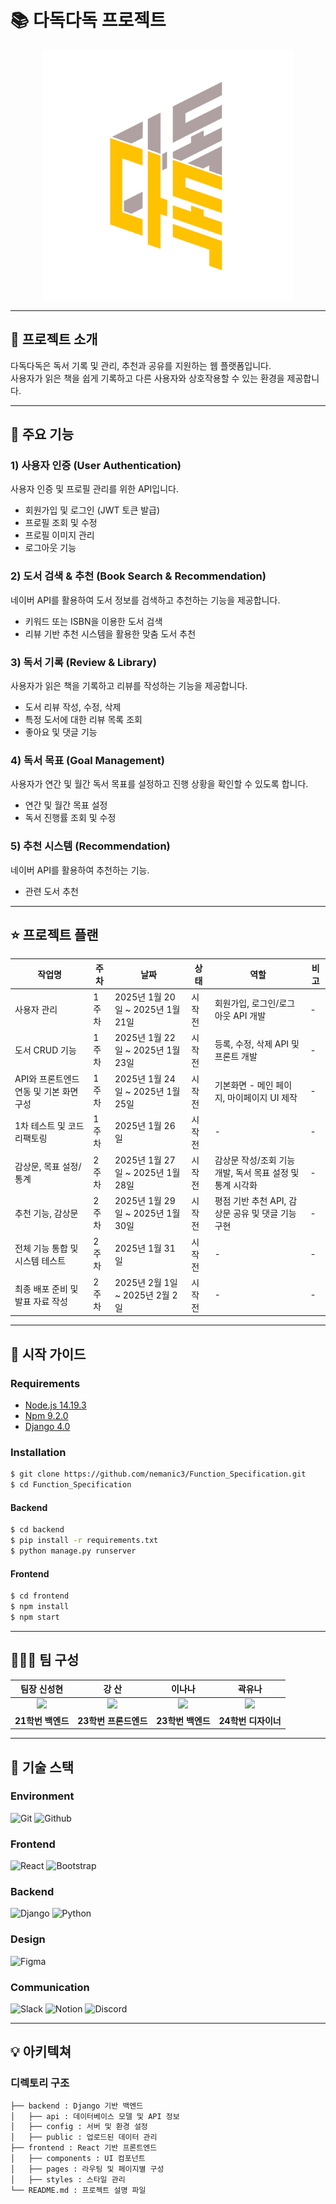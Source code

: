 

# 📚 다독다독 프로젝트

<div align="center">
<img width="400" alt="프로젝트 로고" src="https://github.com/HICC-2024-2-project-contest/team1/blob/master/KakaoTalk_20250119_221115619.png">

<div align="left">



---

## 📝 프로젝트 소개

다독다독은 독서 기록 및 관리, 추천과 공유를 지원하는 웹 플랫폼입니다.  
사용자가 읽은 책을 쉽게 기록하고 다른 사용자와 상호작용할 수 있는 환경을 제공합니다.

---



## 🌟 주요 기능

### **1) 사용자 인증 (User Authentication)**

사용자 인증 및 프로필 관리를 위한 API입니다.

- 회원가입 및 로그인 (JWT 토큰 발급)
- 프로필 조회 및 수정
- 프로필 이미지 관리
- 로그아웃 기능

### **2) 도서 검색 & 추천 (Book Search & Recommendation)**

네이버 API를 활용하여 도서 정보를 검색하고 추천하는 기능을 제공합니다.

- 키워드 또는 ISBN을 이용한 도서 검색
- 리뷰 기반 추천 시스템을 활용한 맞춤 도서 추천

### **3) 독서 기록 (Review & Library)**

사용자가 읽은 책을 기록하고 리뷰를 작성하는 기능을 제공합니다.

- 도서 리뷰 작성, 수정, 삭제
- 특정 도서에 대한 리뷰 목록 조회
- 좋아요 및 댓글 기능

### **4) 독서 목표 (Goal Management)**

사용자가 연간 및 월간 독서 목표를 설정하고 진행 상황을 확인할 수 있도록 합니다.

- 연간 및 월간 목표 설정
- 독서 진행률 조회 및 수정

### **5) 추천 시스템 (Recommendation)**

네이버 API를 활용하여 추천하는 기능.

- 관련 도서 추천

---
## ⭐️ 프로젝트 플랜

| 작업명                     | 주차   | 날짜                       | 상태     | 역할         | 비고                                |
|----------------------------|--------|----------------------------|----------|--------------|-------------------------------------|
| 사용자 관리                | 1주차  | 2025년 1월 20일 ~ 2025년 1월 21일 | 시작 전 | 회원가입, 로그인/로그아웃 API 개발 | -                                   |
| 도서 CRUD 기능             | 1주차  | 2025년 1월 22일 ~ 2025년 1월 23일 | 시작 전 | 등록, 수정, 삭제 API 및 프론트 개발 | -                                   |
| API와 프론트엔드 연동 및 기본 화면 구성 | 1주차  | 2025년 1월 24일 ~ 2025년 1월 25일 | 시작 전 | 기본화면 - 메인 페이지, 마이페이지 UI 제작 | -                                   |
| 1차 테스트 및 코드 리팩토링 | 1주차  | 2025년 1월 26일           | 시작 전 | -            | -                                   |
| 감상문, 목표 설정/통계       | 2주차  | 2025년 1월 27일 ~ 2025년 1월 28일 | 시작 전 | 감상문 작성/조회 기능 개발, 독서 목표 설정 및 통계 시각화 | -                                   |
| 추천 기능, 감상문            | 2주차  | 2025년 1월 29일 ~ 2025년 1월 30일 | 시작 전 | 평점 기반 추천 API, 감상문 공유 및 댓글 기능 구현 | -                                   |
| 전체 기능 통합 및 시스템 테스트 | 2주차  | 2025년 1월 31일           | 시작 전 | -            | -                                   |
| 최종 배포 준비 및 발표 자료 작성 | 2주차  | 2025년 2월 1일 ~ 2025년 2월 2일  | 시작 전 | -            | -                                   |

---

## 📂 시작 가이드

### Requirements
- [Node.js 14.19.3](https://nodejs.org/ca/blog/release/v14.19.3/)
- [Npm 9.2.0](https://www.npmjs.com/package/npm/v/9.2.0)
- [Django 4.0](https://www.djangoproject.com/)

### Installation
```bash
$ git clone https://github.com/nemanic3/Function_Specification.git
$ cd Function_Specification
```

#### Backend
```bash
$ cd backend
$ pip install -r requirements.txt
$ python manage.py runserver
```

#### Frontend
```bash
$ cd frontend
$ npm install
$ npm start
```

---

## 🧑‍🤝‍🧑 팀 구성

|      팀장 신성현       |          강 산        |       이나나          |       곽유나          |                                                                                                                
| :------------------------------------------------------------------------------: | :---------------------------------------------------------------------------------------------------------------------------------------------------: | :---------------------------------------------------------------------------------------------------------------------------------------------------------------------------------------------------: | :---------------------------------------------------------------------------------------------------------------------------------------------------------------------------------------------------: | 
|   <img width="160px" src="https://avatars.githubusercontent.com/u/188848771?v=4" />    |   <img width="160px" src="https://avatars.githubusercontent.com/u/139611910?s=400&u=c3c4a6eb05429b73e109293cac9ad11680365b1a&v=4" />    |    <img width="160px" src="https://github.com/user-attachments/assets/3471d8d4-b25d-49b1-8980-a23f877fbbc8" />   |    <img width="160px" src="https://avatars.githubusercontent.com/u/195542716?s=400&u=42372de0252734a071646c6136a851f9c088cf62&v=4" />    |
| **21학번 백엔드** | **23학번 프론드엔드**  | **23학번 백엔드**  | **24학번 디자이너**  |

---

## 🔧 기술 스택

### Environment
![Git](https://img.shields.io/badge/Git-F05032?style=for-the-badge&logo=Git&logoColor=white)
![Github](https://img.shields.io/badge/GitHub-181717?style=for-the-badge&logo=GitHub&logoColor=white)

### Frontend
![React](https://img.shields.io/badge/React-20232A?style=for-the-badge&logo=react&logoColor=61DAFB)
![Bootstrap](https://img.shields.io/badge/Bootstrap-7952B3?style=for-the-badge&logo=Bootstrap&logoColor=white)

### Backend
![Django](https://img.shields.io/badge/Django-092E20?style=for-the-badge&logo=django&logoColor=white)
![Python](https://img.shields.io/badge/python-3776AB?style=for-the-badge&logo=python&logoColor=white)

### Design
![Figma](https://img.shields.io/badge/figma-F24E1E?style=for-the-badge&logo=figma&logoColor=white)

### Communication
![Slack](https://img.shields.io/badge/Slack-4A154B?style=for-the-badge&logo=Slack&logoColor=white)
![Notion](https://img.shields.io/badge/Notion-000000?style=for-the-badge&logo=Notion&logoColor=white)
![Discord](https://img.shields.io/badge/discord-5865F2?style=for-the-badge&logo=discord&logoColor=white)

---

## 💡 아키텍쳐

### 디렉토리 구조
```bash
├── backend : Django 기반 백엔드
│   ├── api : 데이터베이스 모델 및 API 정보
│   ├── config : 서버 및 환경 설정
│   ├── public : 업로드된 데이터 관리
├── frontend : React 기반 프론트엔드
│   ├── components : UI 컴포넌트
│   ├── pages : 라우팅 및 페이지별 구성
│   ├── styles : 스타일 관리
└── README.md : 프로젝트 설명 파일

```
